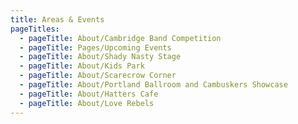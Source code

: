 ```yaml
---
title: Areas & Events
pageTitles:
  - pageTitle: About/Cambridge Band Competition
  - pageTitle: Pages/Upcoming Events
  - pageTitle: About/Shady Nasty Stage
  - pageTitle: About/Kids Park
  - pageTitle: About/Scarecrow Corner
  - pageTitle: About/Portland Ballroom and Cambuskers Showcase
  - pageTitle: About/Hatters Cafe
  - pageTitle: About/Love Rebels
---
```



